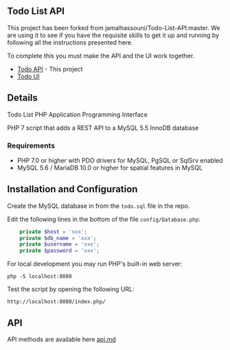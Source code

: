 ## Todo List API

This project has been forked from jamalhassouni/Todo-List-API:master. We are using it to see if you have the requisite skills to get it up and running by following all the instructions presented here. 

To complete this you must make the API and the UI work together. 

* [Todo API](https://github.com/richie-chauhan/TodoAppAPI) - This project
* [Todo UI](https://github.com/richie-chauhan/TodoAppUI)

## Details
Todo List PHP Application Programming Interface

PHP 7 script that adds a REST API to a MySQL 5.5 InnoDB database

### Requirements
* PHP 7.0 or higher with PDO drivers for MySQL, PgSQL or SqlSrv enabled
* MySQL 5.6 / MariaDB 10.0 or higher for spatial features in MySQL

## Installation and Configuration

Create the MySQL database in from the `todo.sql` file in the repo.  
  
Edit the following lines in the bottom of the file `config/Database.php`:  
  
```php
    private $host = 'xxx';
    private $db_name = 'xxx';
    private $username = 'xxx';
    private $password = 'xxx';
```

For local development you may run PHP's built-in web server:

`php -S localhost:8080`

Test the script by opening the following URL:

`http://localhost:8080/index.php/`

## API 
API methods are available here [api.md](https://github.com/richie-chauhan/TodoAppAPI/blob/master/api.md)
